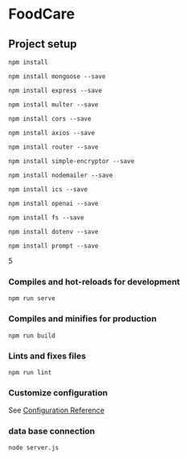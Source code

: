 # FoodCare

## Project setup
```
npm install

npm install mongoose --save

npm install express --save

npm install multer --save

npm install cors --save

npm install axios --save

npm install router --save

npm install simple-encryptor --save

npm install nodemailer --save

npm install ics --save

npm install openai --save

npm install fs --save

npm install dotenv --save

npm install prompt --save
```
5
### Compiles and hot-reloads for development
```
npm run serve
```

### Compiles and minifies for production
```
npm run build
```

### Lints and fixes files
```
npm run lint
```

### Customize configuration
See [Configuration Reference](https://cli.vuejs.org/config/)

### data base connection
```
node server.js
```



